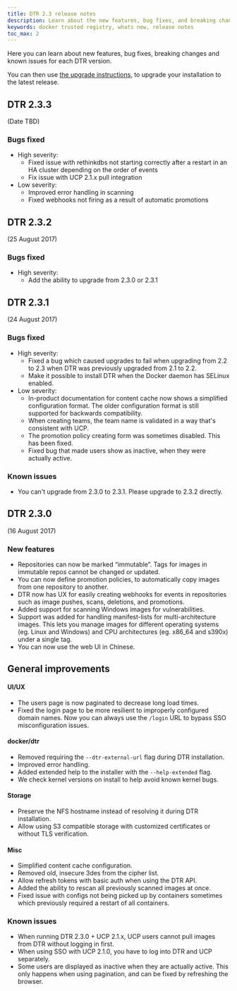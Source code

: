 ```yaml
---
title: DTR 2.3 release notes
description: Learn about the new features, bug fixes, and breaking changes for Docker Trusted Registry
keywords: docker trusted registry, whats new, release notes
toc_max: 2
---
```


Here you can learn about new features, bug fixes, breaking changes and
known issues for each DTR version.

You can then use [the upgrade instructions](admin/upgrade.md),
to upgrade your installation to the latest release.

## DTR 2.3.3

(Date TBD)

### Bugs fixed

* High severity:
  * Fixed issue with rethinkdbs not starting correctly after a restart in an HA cluster depending on the order of events
  * Fix issue with UCP 2.1.x pull integration
* Low severity:
  * Improved error handling in scanning
  * Fixed webhooks not firing as a result of automatic promotions

## DTR 2.3.2

(25 August 2017)

### Bugs fixed

* High severity:
  * Add the ability to upgrade from 2.3.0 or 2.3.1

## DTR 2.3.1

(24 August 2017)

### Bugs fixed

* High severity:
  * Fixed a bug which caused upgrades to fail when upgrading from 2.2 to 2.3
  when DTR was previously upgraded from 2.1 to 2.2.
  * Make it possible to install DTR when the Docker daemon has SELinux enabled.
* Low severity:
  * In-product documentation for content cache now shows a simplified
  configuration format. The older configuration format is still supported for
  backwards compatibility.
  * When creating teams, the team name is validated in a way that's consistent
  with UCP.
  * The promotion policy creating form was sometimes disabled. This has been
  fixed.
  * Fixed bug that made users show as inactive, when they were actually active.

### Known issues

* You can't upgrade from 2.3.0 to 2.3.1. Please upgrade to 2.3.2 directly.

## DTR 2.3.0

(16 August 2017)

### New features

* Repositories can now be marked “immutable”. Tags for images in immutable repos
cannot be changed or updated.
* You can now define promotion policies, to automatically copy images from one
repository to another.
* DTR now has UX for easily creating webhooks for events in repositories such
as image pushes, scans, deletions, and promotions.
* Added support for scanning Windows images for vulnerabilities.
* Support was added for handling manifest-lists for multi-architecture images.
This lets you manage images for different operating systems (eg. Linux and
  Windows) and CPU architectures (eg. x86_64 and s390x) under a single tag.
* You can now use the web UI in Chinese.

##  General improvements

#### UI/UX

* The users page is now paginated to decrease long load times.
* Fixed the login page to be more resilient to improperly configured domain names.
Now you can always use the `/login` URL to bypass SSO misconfiguration issues.

#### docker/dtr

* Removed requiring the `--dtr-external-url` flag during DTR installation.
* Improved error handling.
* Added extended help to the installer with the `--help-extended` flag.
* We check kernel versions on install to help avoid known kernel bugs.

#### Storage
* Preserve the NFS hostname instead of resolving it during DTR installation.
* Allow using S3 compatible storage with customized certificates or without TLS
verification.

#### Misc

* Simplified content cache configuration.
* Removed old, insecure 3des from the cipher list.
* Allow refresh tokens with basic auth when using the DTR API.
* Added the ability to rescan all previously scanned images at once.
* Fixed issue with configs not being picked up by containers sometimes which
previously required a restart of all containers.

### Known issues

* When running DTR 2.3.0 + UCP 2.1.x, UCP users cannot pull images from DTR without logging in first.
* When using SSO with UCP 2.1.0, you have to log into DTR and UCP separately.
* Some users are displayed as inactive when they are actually active. This only
happens when using pagination, and can be fixed by refreshing the browser.

